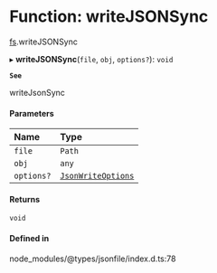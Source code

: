 # Function: writeJSONSync

[fs](../modules/fs.md).writeJSONSync

▸ **writeJSONSync**(`file`, `obj`, `options?`): `void`

**`See`**

writeJsonSync

#### Parameters

| Name | Type |
| :------ | :------ |
| `file` | `Path` |
| `obj` | `any` |
| `options?` | [`JsonWriteOptions`](../types/fs.JsonWriteOptions.md) |

#### Returns

`void`

#### Defined in

node_modules/@types/jsonfile/index.d.ts:78
